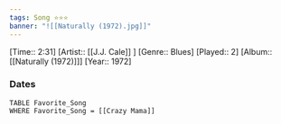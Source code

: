```yaml
---
tags: Song ⭐⭐⭐ 
banner: "![[Naturally (1972).jpg]]"
---
```

[Time:: 2:31]
[Artist:: [[J.J. Cale]] ]
[Genre:: Blues]
[Played:: 2]
[Album:: [[Naturally (1972)]]]
[Year:: 1972]
### Dates
````dataview
TABLE Favorite_Song
WHERE Favorite_Song = [[Crazy Mama]]
````